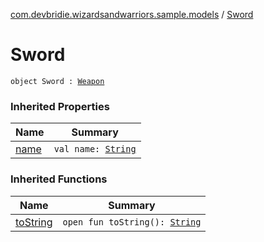 [com.devbridie.wizardsandwarriors.sample.models](index.md) / [Sword](.)

# Sword

`object Sword : `[`Weapon`](-weapon/index.md)

### Inherited Properties

| Name | Summary |
|---|---|
| [name](-weapon/name.md) | `val name: `[`String`](https://kotlinlang.org/api/latest/jvm/stdlib/kotlin/-string/index.html) |

### Inherited Functions

| Name | Summary |
|---|---|
| [toString](-weapon/to-string.md) | `open fun toString(): `[`String`](https://kotlinlang.org/api/latest/jvm/stdlib/kotlin/-string/index.html) |
